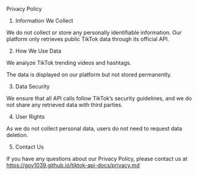 Privacy Policy

1. Information We Collect

We do not collect or store any personally identifiable information. Our platform only retrieves public TikTok data through its official API.

2. How We Use Data

We analyze TikTok trending videos and hashtags.

The data is displayed on our platform but not stored permanently.

3. Data Security

We ensure that all API calls follow TikTok’s security guidelines, and we do not share any retrieved data with third parties.

4. User Rights

As we do not collect personal data, users do not need to request data deletion.

5. Contact Us

If you have any questions about our Privacy Policy, please contact us at https://gov1039.github.io/tiktok-api-docs/privacy.md
